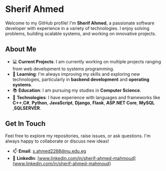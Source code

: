 # Sherif Ahmed 

Welcome to my GitHub profile! I'm **Sherif Ahmed**, a passionate software developer with experience in a variety of technologies. I enjoy solving problems, building scalable systems, and working on innovative projects.

## About Me

- 💻 **Current Projects**: I am currently working on multiple projects ranging from web development to systems programming.
- 🌱 **Learning**: I'm always improving my skills and exploring new technologies, particularly in **backend development** and **operating systems**.
- 📚 **Education**: I am pursuing my studies in **Computer Science**.
- 🚀 **Technologies**: I have experience with languages and frameworks like **C++**,**C#**, **Python**, **JavaScript**, **Django**, **Flask**, **ASP.NET Core**, **MySQL** ,**SQLSERVER**.

## Get In Touch

Feel free to explore my repositories, raise issues, or ask questions. I'm always happy to collaborate or discuss new ideas!

- 📫 **Email**: [s.ahmed2268@nu.edu.eg](s.ahmed2268@nu.edu.eg) 
- 🔗 **LinkedIn**: [www.linkedin.com/in/sherif-ahmed-mahmoud](www.linkedin.com/in/sherif-ahmed-mahmoud) 

